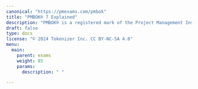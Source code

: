 ```yaml
---
canonical: "https://pmexams.com/pmbok"
title: "PMBOK® 7 Explained"
description: "PMBOK® is a registered mark of the Project Management Institute, Inc."
draft: false
type: docs
license: "© 2024 Tokenizer Inc. CC BY-NC-SA 4.0"
menu:
  main:
    parent: exams
    weight: 85
    params:
      description: " "

---
```

